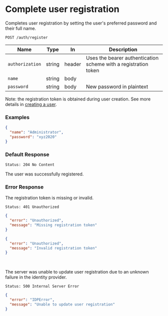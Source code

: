 # Complete user registration

Completes user registration by setting the user's preferred password and
their full name.

```http request
POST /auth/register
```

| Name            | Type   | In     | Description                                                     |
| --------------- | ------ | ------ | --------------------------------------------------------------- |
| `authorization` | string | header | Uses the bearer authentication scheme with a registration token |
| `name`          | string | body   |                                                                 |
| `password`      | string | body   | New password in plaintext                                       |

Note: the registration token is obtained during user creation. See more details
in [creating a user](usersreate.md#success-response).

### Examples

```json
{
  "name": "Administrator",
  "password": "xyz2020"
}
```

### Default Response

```http request
Status: 204 No Content
```

The user was successfully registered.

### Error Response

The registration token is missing or invalid.

```http request
Status: 401 Unauthorized
```

```json
{
  "error": "Unauthorized",
  "message": "Missing registration token"
}
```

```json
{
  "error": "Unauthorized",
  "message": "Invalid registration token"
}
```

<br/>

The server was unable to update user registration due to
an unknown failure in the identity provider.

```http request
Status: 500 Internal Server Error
```

```json
{
  "error": "IDPError",
  "message": "Unable to update user registration"
}
```
